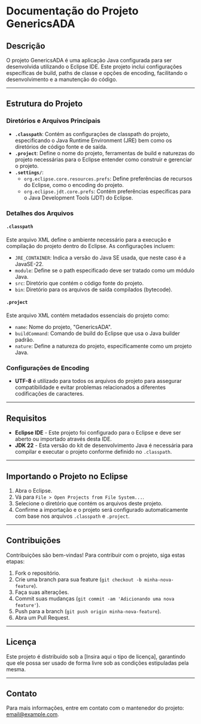 # Documentação do Projeto GenericsADA

## Descrição

O projeto GenericsADA é uma aplicação Java configurada para ser desenvolvida utilizando o Eclipse IDE. Este projeto inclui configurações específicas de build, paths de classe e opções de encoding, facilitando o desenvolvimento e a manutenção do código.

---

## Estrutura do Projeto

### Diretórios e Arquivos Principais

- **`.classpath`**: Contém as configurações de classpath do projeto, especificando o Java Runtime Environment (JRE) bem como os diretórios de código fonte e de saída.
- **`.project`**: Define o nome do projeto, ferramentas de build e naturezas do projeto necessárias para o Eclipse entender como construir e gerenciar o projeto.
- **`.settings/`**:
  - `org.eclipse.core.resources.prefs`: Define preferências de recursos do Eclipse, como o encoding do projeto.
  - `org.eclipse.jdt.core.prefs`: Contém preferências específicas para o Java Development Tools (JDT) do Eclipse.

### Detalhes dos Arquivos

#### `.classpath`
Este arquivo XML define o ambiente necessário para a execução e compilação do projeto dentro do Eclipse. As configurações incluem:
  - `JRE_CONTAINER`: Indica a versão do Java SE usada, que neste caso é a JavaSE-22.
  - `module`: Define se o path especificado deve ser tratado como um módulo Java.
  - `src`: Diretório que contém o código fonte do projeto.
  - `bin`: Diretório para os arquivos de saída compilados (bytecode).

#### `.project`
Este arquivo XML contém metadados essenciais do projeto como:
  - `name`: Nome do projeto, "GenericsADA".
  - `buildCommand`: Comando de build do Eclipse que usa o Java builder padrão.
  - `nature`: Define a natureza do projeto, especificamente como um projeto Java.

### Configurações de Encoding

- **UTF-8** é utilizado para todos os arquivos do projeto para assegurar compatibilidade e evitar problemas relacionados a diferentes codificações de caracteres.

---

## Requisitos

- **Eclipse IDE** - Este projeto foi configurado para o Eclipse e deve ser aberto ou importado através desta IDE.
- **JDK 22** - Esta versão do kit de desenvolvimento Java é necessária para compilar e executar o projeto conforme definido no `.classpath`.

---

## Importando o Projeto no Eclipse

1. Abra o Eclipse.
2. Vá para `File > Open Projects from File System...`.
3. Selecione o diretório que contém os arquivos deste projeto.
4. Confirme a importação e o projeto será configurado automaticamente com base nos arquivos `.classpath` e `.project`.

---

## Contribuições

Contribuições são bem-vindas! Para contribuir com o projeto, siga estas etapas:

1. Fork o repositório.
2. Crie uma branch para sua feature (`git checkout -b minha-nova-feature`).
3. Faça suas alterações.
4. Commit suas mudanças (`git commit -am 'Adicionando uma nova feature'`).
5. Push para a branch (`git push origin minha-nova-feature`).
6. Abra um Pull Request.

---

## Licença

Este projeto é distribuído sob a [Insira aqui o tipo de licença], garantindo que ele possa ser usado de forma livre sob as condições estipuladas pela mesma.

---

## Contato

Para mais informações, entre em contato com o mantenedor do projeto: [email@example.com](mailto:email@example.com).